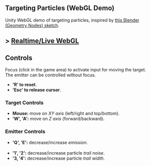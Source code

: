 ## Targeting Particles (WebGL Demo)

Unity WebGL demo of targeting particles, inspired by [this Blender (Geometry Nodes) sketch](https://twitter.com/TheMirzaBeig/status/1661454183394942977).

## \> [Realtime/Live WebGL](https://mirzabeig.github.io/Targeting-Particles-WebGL/)

## Controls

Focus (click in the game area) to activate input for moving the target.  
The emitter can be controlled without focus.

- **'R' to reset**.
- **'Esc' to release cursor**.

### Target Controls

*   **Mouse:** move on _XY axis_ (left/right and top/bottom).
*   **'W', 'A':** move on _Z axis_ (forward/backward).

### Emitter Controls

*   **'Q', 'E':** decrease/increase _emission_.  
     
*   **'1', '2':** decrease/increase particle _trail noise_.
*   **'3, '4':** decrease/increase particle _trail width_.
